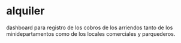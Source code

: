 # alquiler
dashboard para registro de los cobros de los arriendos tanto de los minidepartamentos como de los locales comerciales y parquederos.
